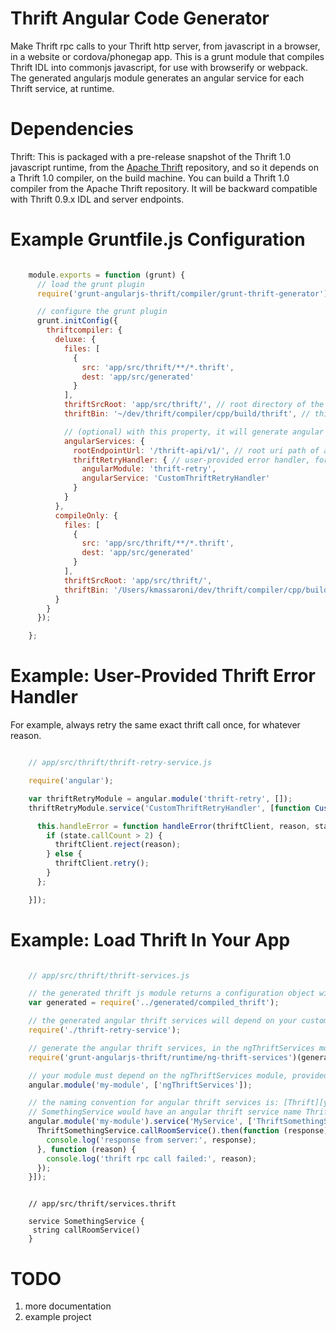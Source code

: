 Thrift Angular Code Generator
=============================
Make Thrift rpc calls to your Thrift http server, from javascript in a browser, in a website or cordova/phonegap app.  This is a grunt module that compiles Thrift IDL into commonjs javascript, for use with browserify or webpack.  The generated angularjs module generates an angular service for each Thrift service, at runtime.

Dependencies
============
Thrift: This is packaged with a pre-release snapshot of the Thrift 1.0 javascript runtime, from the [Apache Thrift](https://github.com/apache/thrift) repository, and so it depends on a Thrift 1.0 compiler, on the build machine.  You can build a Thrift 1.0 compiler from the Apache Thrift repository.  It will be backward compatible with Thrift 0.9.x IDL and server endpoints.


Example Gruntfile.js Configuration
==================================

```javascript

    module.exports = function (grunt) {
      // load the grunt plugin
      require('grunt-angularjs-thrift/compiler/grunt-thrift-generator')(grunt);

      // configure the grunt plugin
      grunt.initConfig({
        thriftcompiler: {
          deluxe: {
            files: [
              {
                src: 'app/src/thrift/**/*.thrift',
                dest: 'app/src/generated'
              }
            ],
            thriftSrcRoot: 'app/src/thrift/', // root directory of the above src path
            thriftBin: '~/dev/thrift/compiler/cpp/build/thrift', // this is your Thrift 1.0 compiler

            // (optional) with this property, it will generate angular services (at runtime, so you won't find any generated js files with angular services)
            angularServices: {
              rootEndpointUrl: '/thrift-api/v1/', // root uri path of all your thrift service endpoints (domain name is configured elsewhere)
              thriftRetryHandler: { // user-provided error handler, for thrift and http errors (see the example below)
                angularModule: 'thrift-retry',
                angularService: 'CustomThriftRetryHandler'
              }
            }
          },
          compileOnly: {
            files: [
              {
                src: 'app/src/thrift/**/*.thrift',
                dest: 'app/src/generated'
              }
            ],
            thriftSrcRoot: 'app/src/thrift/',
            thriftBin: '/Users/kmassaroni/dev/thrift/compiler/cpp/build/thrift'
          }
        }
      });

    };
```

Example: User-Provided Thrift Error Handler
==========================================

For example, always retry the same exact thrift call once, for whatever reason.

```javascript

    // app/src/thrift/thrift-retry-service.js

    require('angular');

    var thriftRetryModule = angular.module('thrift-retry', []);
    thriftRetryModule.service('CustomThriftRetryHandler', [function CustomThriftRetryHandler() {

      this.handleError = function handleError(thriftClient, reason, state) {
        if (state.callCount > 2) {
          thriftClient.reject(reason);
        } else {
          thriftClient.retry();
        }
      };

    }]);

```

Example: Load Thrift In Your App
================================

```javascript

    // app/src/thrift/thrift-services.js

    // the generated thrift js module returns a configuration object with instructions for generating angular services
    var generated = require('../generated/compiled_thrift');

    // the generated angular thrift services will depend on your custom angular service, for error handling
    require('./thrift-retry-service');

    // generate the angular thrift services, in the ngThriftServices module
    require('grunt-angularjs-thrift/runtime/ng-thrift-services')(generated);

    // your module must depend on the ngThriftServices module, provided by grunt-angularjs-thrift
    angular.module('my-module', ['ngThriftServices']);

    // the naming convention for angular thrift services is: [Thrift][your service name]. So, a thrift service named
    // SomethingService would have an angular thrift service name ThriftSomethingService
    angular.module('my-module').service('MyService', ['ThriftSomethingService', function (ThriftSomethingService) {
      ThriftSomethingService.callRoomService().then(function (response) {
        console.log('response from server:', response);
      }, function (reason) {
        console.log('thrift rpc call failed:', reason);
      });
    }]);

```

```idl

    // app/src/thrift/services.thrift

    service SomethingService {
     string callRoomService()
    }

```

TODO
====

1) more documentation
2) example project
